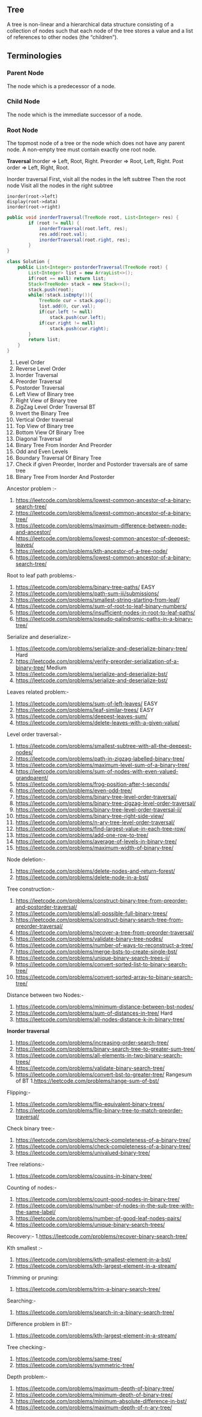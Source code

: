## Tree

A tree is non-linear and a hierarchical data structure consisting of a collection of nodes such that each node of the tree stores a value and a list of references to other nodes (the “children”).

## Terminologies

### Parent Node
The node which is a predecessor of a node.

### Child Node
The node which is the immediate successor of a node.

### Root Node
The topmost node of a tree or the node which does not have any parent node.
A non-empty tree must contain exactly one root node.

__Traversal__
Inorder => Left, Root, Right.
Preorder => Root, Left, Right.
Post order => Left, Right, Root.

Inorder traversal
First, visit all the nodes in the left subtree
Then the root node
Visit all the nodes in the right subtree
```
inorder(root->left)
display(root->data)
inorder(root->right)
```

```java
public void inorderTraversal(TreeNode root, List<Integer> res) {
        if (root != null) {
            inorderTraversal(root.left, res);
            res.add(root.val);
            inorderTraversal(root.right, res);
        }
}
```

```java
class Solution {
    public List<Integer> postorderTraversal(TreeNode root) {
        List<Integer> list = new ArrayList<>();
        if(root == null) return list;
        Stack<TreeNode> stack = new Stack<>();
        stack.push(root);
        while(!stack.isEmpty()){
            TreeNode cur = stack.pop();
            list.add(0, cur.val);
            if(cur.left != null)
                stack.push(cur.left);
            if(cur.right != null)
                stack.push(cur.right);
        }
        return list;
    }
}
```
1. Level Order
2. Reverse Level Order
3. Inorder Traversal
4. Preorder Traversal
5. Postorder Traversal
6. Left View of Binary tree
7. Right View of Binary tree
8. ZigZag Level Order Traversal BT
9. Invert the Binary Tree
10. Vertical Order traversal
11. Top View of Binary tree
12. Bottom View Of Binary Tree
13. Diagonal Traversal
14. Binary Tree From Inorder And Preorder
15. Odd and Even Levels
16. Boundary Traversal Of Binary Tree
17. Check if given Preorder, Inorder and Postorder traversals are of same tree
18. Binary Tree From Inorder And Postorder





Ancestor problem :-
1. https://leetcode.com/problems/lowest-common-ancestor-of-a-binary-search-tree/
2. https://leetcode.com/problems/lowest-common-ancestor-of-a-binary-tree/
3. https://leetcode.com/problems/maximum-difference-between-node-and-ancestor/
4. https://leetcode.com/problems/lowest-common-ancestor-of-deepest-leaves/
5. https://leetcode.com/problems/kth-ancestor-of-a-tree-node/
6. https://leetcode.com/problems/lowest-common-ancestor-of-a-binary-search-tree/

Root to leaf path problems:-
1. https://leetcode.com/problems/binary-tree-paths/ EASY
2. https://leetcode.com/problems/path-sum-iii/submissions/
3. https://leetcode.com/problems/smallest-string-starting-from-leaf/
4. https://leetcode.com/problems/sum-of-root-to-leaf-binary-numbers/
5. https://leetcode.com/problems/insufficient-nodes-in-root-to-leaf-paths/
6. https://leetcode.com/problems/pseudo-palindromic-paths-in-a-binary-tree/

Serialize and deserialize:-
1. https://leetcode.com/problems/serialize-and-deserialize-binary-tree/ Hard
2. https://leetcode.com/problems/verify-preorder-serialization-of-a-binary-tree/ Medium
3. https://leetcode.com/problems/serialize-and-deserialize-bst/
4. https://leetcode.com/problems/serialize-and-deserialize-bst/

Leaves related problem:-
1. https://leetcode.com/problems/sum-of-left-leaves/ EASY
2. https://leetcode.com/problems/leaf-similar-trees/ EASY
3. https://leetcode.com/problems/deepest-leaves-sum/
4. https://leetcode.com/problems/delete-leaves-with-a-given-value/

Level order traversal:-
1. https://leetcode.com/problems/smallest-subtree-with-all-the-deepest-nodes/
2. https://leetcode.com/problems/path-in-zigzag-labelled-binary-tree/
3. https://leetcode.com/problems/maximum-level-sum-of-a-binary-tree/
4. https://leetcode.com/problems/sum-of-nodes-with-even-valued-grandparent/
5. https://leetcode.com/problems/frog-position-after-t-seconds/
6. https://leetcode.com/problems/even-odd-tree/
7. https://leetcode.com/problems/binary-tree-level-order-traversal/
8. https://leetcode.com/problems/binary-tree-zigzag-level-order-traversal/
9. https://leetcode.com/problems/binary-tree-level-order-traversal-ii/
10. https://leetcode.com/problems/binary-tree-right-side-view/
11. https://leetcode.com/problems/n-ary-tree-level-order-traversal/
12. https://leetcode.com/problems/find-largest-value-in-each-tree-row/
13. https://leetcode.com/problems/add-one-row-to-tree/
14. https://leetcode.com/problems/average-of-levels-in-binary-tree/
15. https://leetcode.com/problems/maximum-width-of-binary-tree/

Node deletion:-
1. https://leetcode.com/problems/delete-nodes-and-return-forest/
2. https://leetcode.com/problems/delete-node-in-a-bst/

Tree construction:-
1. https://leetcode.com/problems/construct-binary-tree-from-preorder-and-postorder-traversal/
2. https://leetcode.com/problems/all-possible-full-binary-trees/
3. https://leetcode.com/problems/construct-binary-search-tree-from-preorder-traversal/
4. https://leetcode.com/problems/recover-a-tree-from-preorder-traversal/
5. https://leetcode.com/problems/validate-binary-tree-nodes/
6. https://leetcode.com/problems/number-of-ways-to-reconstruct-a-tree/
7. https://leetcode.com/problems/merge-bsts-to-create-single-bst/
8. https://leetcode.com/problems/unique-binary-search-trees-ii/
9. https://leetcode.com/problems/convert-sorted-list-to-binary-search-tree/
10. https://leetcode.com/problems/convert-sorted-array-to-binary-search-tree/

Distance between two Nodes:-
1. https://leetcode.com/problems/minimum-distance-between-bst-nodes/
2. https://leetcode.com/problems/sum-of-distances-in-tree/ Hard
3. https://leetcode.com/problems/all-nodes-distance-k-in-binary-tree/

**Inorder traversal**
1. https://leetcode.com/problems/increasing-order-search-tree/
2. https://leetcode.com/problems/binary-search-tree-to-greater-sum-tree/
3. https://leetcode.com/problems/all-elements-in-two-binary-search-trees/
4. https://leetcode.com/problems/validate-binary-search-tree/
5. https://leetcode.com/problems/convert-bst-to-greater-tree/
Rangesum of BT
1.https://leetcode.com/problems/range-sum-of-bst/

Flipping:-
1. https://leetcode.com/problems/flip-equivalent-binary-trees/
2. https://leetcode.com/problems/flip-binary-tree-to-match-preorder-traversal/

Check binary tree:-
1. https://leetcode.com/problems/check-completeness-of-a-binary-tree/
2. https://leetcode.com/problems/check-completeness-of-a-binary-tree/
3. https://leetcode.com/problems/univalued-binary-tree/

Tree relations:-
1. https://leetcode.com/problems/cousins-in-binary-tree/

Counting of nodes:-
1. https://leetcode.com/problems/count-good-nodes-in-binary-tree/
2. https://leetcode.com/problems/number-of-nodes-in-the-sub-tree-with-the-same-label/
3. https://leetcode.com/problems/number-of-good-leaf-nodes-pairs/
4. https://leetcode.com/problems/unique-binary-search-trees/

Recovery:-
1.https://leetcode.com/problems/recover-binary-search-tree/

Kth smallest :-
1. https://leetcode.com/problems/kth-smallest-element-in-a-bst/
2. https://leetcode.com/problems/kth-largest-element-in-a-stream/

Trimming or pruning:
1. https://leetcode.com/problems/trim-a-binary-search-tree/

Searching:-
1. https://leetcode.com/problems/search-in-a-binary-search-tree/

Difference problem in BT:-
1. https://leetcode.com/problems/kth-largest-element-in-a-stream/

Tree checking:-
1. https://leetcode.com/problems/same-tree/
2. https://leetcode.com/problems/symmetric-tree/

Depth problem:-
1. https://leetcode.com/problems/maximum-depth-of-binary-tree/
2. https://leetcode.com/problems/minimum-depth-of-binary-tree/
3. https://leetcode.com/problems/minimum-absolute-difference-in-bst/
4. https://leetcode.com/problems/maximum-depth-of-n-ary-tree/
